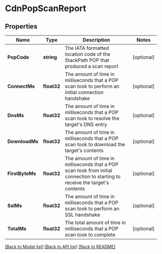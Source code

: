 # CdnPopScanReport

## Properties

Name | Type | Description | Notes
------------ | ------------- | ------------- | -------------
**PopCode** | **string** | The IATA formatted location code of the StackPath POP that produced a scan report | [optional] 
**ConnectMs** | **float32** | The amount of time in milliseconds that a POP scan took to perform an initial connection handshake | [optional] 
**DnsMs** | **float32** | The amount of time in milliseconds that a POP scan took to resolve the target&#39;s DNS entry | [optional] 
**DownloadMs** | **float32** | The amount of time in milliseconds that a POP scan took to download the target&#39;s contents | [optional] 
**FirstByteMs** | **float32** | The amount of time in milliseconds that a POP scan took from initial connection to starting to receive the target&#39;s contents | [optional] 
**SslMs** | **float32** | The amount of time in milliseconds that a POP scan took to perform an SSL handshake | [optional] 
**TotalMs** | **float32** | The total amount of time in milliseconds that a POP scan took to complete | [optional] 

[[Back to Model list]](../README.md#documentation-for-models) [[Back to API list]](../README.md#documentation-for-api-endpoints) [[Back to README]](../README.md)



